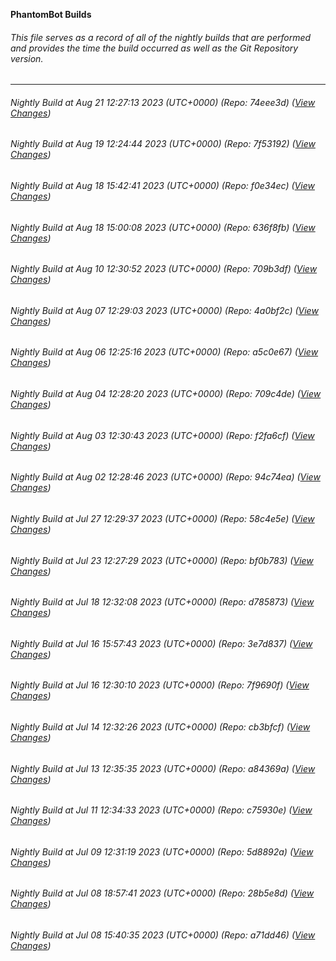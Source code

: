 **PhantomBot Builds**

###### This file serves as a record of all of the nightly builds that are performed and provides the time the build occurred as well as the Git Repository version.
-------------------------------------------------------------------------------------------------------------
###### Nightly Build at Aug 21 12:27:13 2023 (UTC+0000) (Repo: 74eee3d) ([View Changes](https://github.com/PhantomBot/PhantomBot/compare/7f53192...74eee3d))
###### Nightly Build at Aug 19 12:24:44 2023 (UTC+0000) (Repo: 7f53192) ([View Changes](https://github.com/PhantomBot/PhantomBot/compare/f0e34ec...7f53192))
###### Nightly Build at Aug 18 15:42:41 2023 (UTC+0000) (Repo: f0e34ec) ([View Changes](https://github.com/PhantomBot/PhantomBot/compare/636f8fb...f0e34ec))
###### Nightly Build at Aug 18 15:00:08 2023 (UTC+0000) (Repo: 636f8fb) ([View Changes](https://github.com/PhantomBot/PhantomBot/compare/709b3df...636f8fb))
###### Nightly Build at Aug 10 12:30:52 2023 (UTC+0000) (Repo: 709b3df) ([View Changes](https://github.com/PhantomBot/PhantomBot/compare/4a0bf2c...709b3df))
###### Nightly Build at Aug 07 12:29:03 2023 (UTC+0000) (Repo: 4a0bf2c) ([View Changes](https://github.com/PhantomBot/PhantomBot/compare/a5c0e67...4a0bf2c))
###### Nightly Build at Aug 06 12:25:16 2023 (UTC+0000) (Repo: a5c0e67) ([View Changes](https://github.com/PhantomBot/PhantomBot/compare/709c4de...a5c0e67))
###### Nightly Build at Aug 04 12:28:20 2023 (UTC+0000) (Repo: 709c4de) ([View Changes](https://github.com/PhantomBot/PhantomBot/compare/f2fa6cf...709c4de))
###### Nightly Build at Aug 03 12:30:43 2023 (UTC+0000) (Repo: f2fa6cf) ([View Changes](https://github.com/PhantomBot/PhantomBot/compare/94c74ea...f2fa6cf))
###### Nightly Build at Aug 02 12:28:46 2023 (UTC+0000) (Repo: 94c74ea) ([View Changes](https://github.com/PhantomBot/PhantomBot/compare/58c4e5e...94c74ea))
###### Nightly Build at Jul 27 12:29:37 2023 (UTC+0000) (Repo: 58c4e5e) ([View Changes](https://github.com/PhantomBot/PhantomBot/compare/bf0b783...58c4e5e))
###### Nightly Build at Jul 23 12:27:29 2023 (UTC+0000) (Repo: bf0b783) ([View Changes](https://github.com/PhantomBot/PhantomBot/compare/d785873...bf0b783))
###### Nightly Build at Jul 18 12:32:08 2023 (UTC+0000) (Repo: d785873) ([View Changes](https://github.com/PhantomBot/PhantomBot/compare/3e7d837...d785873))
###### Nightly Build at Jul 16 15:57:43 2023 (UTC+0000) (Repo: 3e7d837) ([View Changes](https://github.com/PhantomBot/PhantomBot/compare/7f9690f...3e7d837))
###### Nightly Build at Jul 16 12:30:10 2023 (UTC+0000) (Repo: 7f9690f) ([View Changes](https://github.com/PhantomBot/PhantomBot/compare/cb3bfcf...7f9690f))
###### Nightly Build at Jul 14 12:32:26 2023 (UTC+0000) (Repo: cb3bfcf) ([View Changes](https://github.com/PhantomBot/PhantomBot/compare/a84369a...cb3bfcf))
###### Nightly Build at Jul 13 12:35:35 2023 (UTC+0000) (Repo: a84369a) ([View Changes](https://github.com/PhantomBot/PhantomBot/compare/c75930e...a84369a))
###### Nightly Build at Jul 11 12:34:33 2023 (UTC+0000) (Repo: c75930e) ([View Changes](https://github.com/PhantomBot/PhantomBot/compare/5d8892a...c75930e))
###### Nightly Build at Jul 09 12:31:19 2023 (UTC+0000) (Repo: 5d8892a) ([View Changes](https://github.com/PhantomBot/PhantomBot/compare/28b5e8d...5d8892a))
###### Nightly Build at Jul 08 18:57:41 2023 (UTC+0000) (Repo: 28b5e8d) ([View Changes](https://github.com/PhantomBot/PhantomBot/compare/a71dd46...28b5e8d))
###### Nightly Build at Jul 08 15:40:35 2023 (UTC+0000) (Repo: a71dd46) ([View Changes](https://github.com/PhantomBot/PhantomBot/compare/23157b7...a71dd46))
